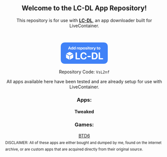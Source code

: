 <div align="center">
  <h2>Welcome to the LC-DL App Repository!</h2>
  
<p>This repository is for use with <a href="https://lc-dl.github.io"><b>LC-DL</b></a>, an app downloader built for LiveContainer.</p><br>

<a href ="https://tinyurl.com/bpu5ubk8"><img src="assets/repo.png" width="150"></a><br>

Repository Code: `VsL2nf`<br>

All apps available here have been tested and are already setup for use with LiveContainer.

<h3>Apps:</h3>

<h4>Tweaked</h4>

<h3>Games:</h3>
<a href="shortcuts://run-shortcut?name=LC-DL&input=[lcdl://eSsWmj]">BTD6</a>


</div>
<sub>DISCLAIMER: All of these apps are either bought and dumped by me, found on the internet archive, or are custom apps that are acquired directly from their original source. </sub>
